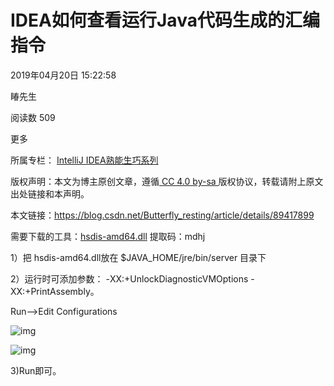 # IDEA如何查看运行Java代码生成的汇编指令

2019年04月20日 15:22:58

 

睶先生

 

阅读数 509

更多

所属专栏： [IntelliJ IDEA熟能生巧系列](https://blog.csdn.net/column/details/39322.html)





版权声明：本文为博主原创文章，遵循[ CC 4.0 by-sa ](http://creativecommons.org/licenses/by-sa/4.0/)版权协议，转载请附上原文出处链接和本声明。

本文链接：<https://blog.csdn.net/Butterfly_resting/article/details/89417899>

需要下载的工具：[hsdis-amd64.dll](https://pan.baidu.com/s/1pCiiGeGH-6ZNwM3qvc-aVg )    提取码：mdhj 

1）把 hsdis-amd64.dll放在 $JAVA_HOME/jre/bin/server 目录下

2）运行时可添加参数： -XX:+UnlockDiagnosticVMOptions -XX:+PrintAssembly。

Run-->Edit Configurations

![img](https://img-blog.csdnimg.cn/20190420152110957.png?x-oss-process=image/watermark,type_ZmFuZ3poZW5naGVpdGk,shadow_10,text_aHR0cHM6Ly9ibG9nLmNzZG4ubmV0L0J1dHRlcmZseV9yZXN0aW5n,size_16,color_FFFFFF,t_70)

![img](https://img-blog.csdnimg.cn/20190420152028579.png?x-oss-process=image/watermark,type_ZmFuZ3poZW5naGVpdGk,shadow_10,text_aHR0cHM6Ly9ibG9nLmNzZG4ubmV0L0J1dHRlcmZseV9yZXN0aW5n,size_16,color_FFFFFF,t_70)

3)Run即可。